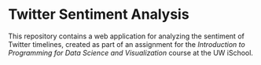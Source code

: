 # Twitter Sentiment Analysis

This repository contains a web application for analyzing the sentiment of Twitter timelines, created as part of an assignment for the _Introduction to Programming for Data Science and Visualization_ course at the UW iSchool.
